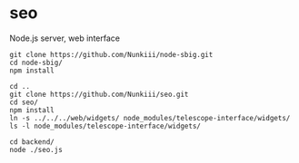 # seo
Node.js server, web interface


    git clone https://github.com/Nunkiii/node-sbig.git
    cd node-sbig/
    npm install
    
    cd ..
    git clone https://github.com/Nunkiii/seo.git
    cd seo/
    npm install
    ln -s ../../../web/widgets/ node_modules/telescope-interface/widgets/
    ls -l node_modules/telescope-interface/widgets/
    
    cd backend/
    node ./seo.js
